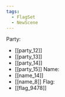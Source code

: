 ```yaml
---
tags:
  - FlagSet
  - NewScene
---
```

Party:
- [[party_12]]
- [[party_13]]
- [[party_14]]
- [[party_15]]
Name:
- [[name_14]]
- [[name_8]]
Flag:
- [[flag_9478]]
